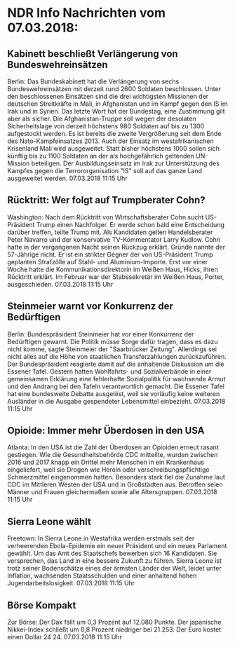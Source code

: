 # NDR Info Nachrichten vom 07.03.2018:


## Kabinett beschließt Verlängerung von Bundeswehreinsätzen
Berlin: Das Bundeskabinett hat die Verlängerung von sechs Bundeswehreinsätzen mit derzeit rund 2600 Soldaten beschlossen. Unter den beschlossenen Einsätzen sind die drei wichtigsten Missionen der deutschen Streitkräfte in Mali, in Afghanistan und im Kampf gegen den IS im Irak und in Syrien. Das letzte Wort hat der Bundestag, eine Zustimmung gilt aber als sicher. Die Afghanistan-Truppe soll wegen der desolaten Sicherheitslage von derzeit höchstens 980 Soldaten auf bis zu 1300 aufgestockt werden. Es ist bereits die zweite Vergrößerung seit dem Ende des Nato-Kampfeinsatzes 2013. Auch der Einsatz im westafrikanischen Krisenland Mali wird ausgeweitet. Statt bisher höchstens 1000 sollen sich künftig bis zu 1100 Soldaten an der als hochgefährlich geltenden UN-Mission beteiligen. Der Ausbildungseinsatz im Irak zur Unterstützung des Kampfes gegen die Terrororganisation "IS" soll auf das ganze Land ausgeweitet werden. 07.03.2018 11:15 Uhr 

## Rücktritt: Wer folgt auf Trumpberater Cohn?
Washington: Nach dem Rücktritt von Wirtschaftsberater Cohn sucht US-Präsident Trump einen Nachfolger. Er werde schon bald eine Entscheidung darüber treffen, teilte Trump mit. Als Kandidaten gelten Handelsberater Peter Navarro und der konservative TV-Kommentator Larry Kudlow. Cohn hatte in der vergangenen Nacht seinen Rückzug erklärt. Gründe nannte der 57-Jährige nicht. Er ist ein strikter Gegner der von US-Präsident Trump geplanten Strafzölle auf Stahl- und Aluminium-Importe. Erst vor einer Woche hatte die Kommunikationsdirektorin im Weißen Haus, Hicks, ihren Rücktritt erklärt. Im Februar war der Stabssekretär im Weißen Haus, Porter, ausgeschieden. 07.03.2018 11:15 Uhr 

## Steinmeier warnt vor Konkurrenz der Bedürftigen
Berlin:        Bundespräsident Steinmeier hat vor einer Konkurrenz der Bedürftigen gewarnt. Die Politik müsse Sorge dafür tragen, dass es dazu nicht komme, sagte Steinmeier der "Saarbrücker Zeitung". Allerdings sei nicht alles auf die Höhe von staatlichen Transferzahlungen zurückzuführen. Der Bundespräsident reagierte damit auf die anhaltende Diskussion um die Essener Tafel. Gestern hatten Wohlfahrts- und Sozialverbände in einer gemeinsamen Erklärung eine fehlerhafte Sozialpolitik für wachsende Armut und den Andrang bei den Tafeln verantwortlich gemacht. Die Essener Tafel hat eine bundesweite Debatte ausgelöst, weil sie vorläufig keine weiteren Ausländer in die Ausgabe gespendeter Lebensmittel einbezieht. 07.03.2018 11:15 Uhr 

## Opioide: Immer mehr Überdosen in den USA
Atlanta: In den USA ist die Zahl der Überdosen an Opioiden erneut rasant gestiegen. Wie die Gesundheitsbehörde CDC mitteilte, wurden zwischen 2016 und 2017 knapp ein Drittel mehr Menschen in ein Krankenhaus eingeliefert, weil sie Drogen wie Heroin oder verschreibungspflichtige Schmerzmittel eingenommen hatten. Besonders stark fiel die Zunahme laut CDC im Mittleren Westen der USA und in Großstädten aus. Betroffen seien Männer und Frauen gleichermaßen sowie alle Altersgruppen. 07.03.2018 11:15 Uhr 

## Sierra Leone wählt
Freetown: In Sierra Leone in Westafrika werden erstmals seit der verheerenden Ebola-Epidemie ein neuer Präsident und ein neues Parlament gewählt. Um das Amt des Staatschefs bewerben sich 16 Kandidaten. Sie versprechen, das Land in eine bessere Zukunft zu führen. Sierra Leone ist trotz seiner Bodenschätze eines der ärmsten Länder der Welt, leidet unter Inflation, wachsenden Staatsschulden und einer anhaltend hohen Jugendarbeitslosigkeit. 07.03.2018 11:15 Uhr 

## Börse Kompakt
Zur Börse: Der Dax fällt um 0,3 Prozent auf 12.080 Punkte. Der japanische Nikkei-Index schließt um 0,8 Prozent niedriger bei 21.253. Der Euro kostet einen Dollar 24 24. 07.03.2018 11:15 Uhr 
